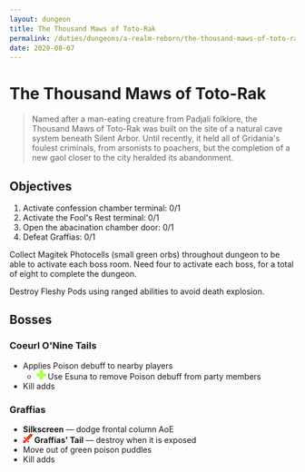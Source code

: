 ```yaml
---
layout: dungeon
title: The Thousand Maws of Toto-Rak
permalink: /duties/dungeons/a-realm-reborn/the-thousand-maws-of-toto-rak
date: 2020-08-07
---
```


# The Thousand Maws of Toto-Rak

> Named after a man-eating creature from Padjali folklore, the Thousand Maws of Toto-Rak was built on the site of a natural cave system beneath Silent Arbor. Until recently, it held all of Gridania's foulest criminals, from arsonists to poachers, but the completion of a new gaol closer to the city heralded its abandonment.

## Objectives

1. Activate confession chamber terminal: 0/1
2. Activate the Fool's Rest terminal: 0/1
3. Open the abacination chamber door: 0/1
4. Defeat Graffias: 0/1

Collect Magitek Photocells (small green orbs) throughout dungeon to be able to activate each boss room. Need four to activate each boss, for a total of eight to complete the dungeon.

Destroy Fleshy Pods using ranged abilities to avoid death explosion.

## Bosses

### Coeurl O'Nine Tails

- Applies Poison debuff to nearby players
  - ![](/assets/icons/role-healer.png) Use Esuna to remove Poison debuff from party members
- Kill adds

### Graffias

- **Silkscreen** — dodge frontal column AoE
- ![](/assets/icons/role-dps.png) **Graffias' Tail** — destroy when it is exposed
- Move out of green poison puddles
- Kill adds

